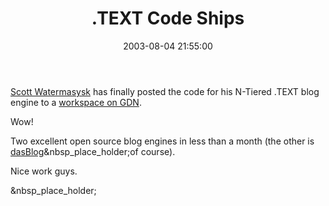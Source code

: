 ﻿---
layout: post
title: ".TEXT Code Ships"
comments: false
date: 2003-08-04 21:55:00
categories:
 - Technology
subtext-id: db2ab197-2cd6-4466-9472-aead02bf31f0
alias: /blog/TEXT-Code-Ships.aspx
---


[Scott Watermasysk](http://scottwater.com/blog/) has finally posted the code for his N-Tiered .TEXT blog engine to a [workspace on GDN](http://www.gotdotnet.com/Community/Workspaces/workspace.aspx?id=e99fccb3-1a8c-42b5-90ee-348f6b77c407).

Wow!

Two excellent open source blog engines in less than a month (the other is [dasBlog](http://www.dasBlog.net/)&nbsp_place_holder;of course).

Nice work guys.

&nbsp_place_holder;
